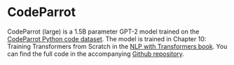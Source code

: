 # CodeParrot

CodeParrot (large) is a 1.5B parameter GPT-2 model trained on the [CodeParrot Python code dataset](https://huggingface.co/datasets/transformersbook/codeparrot). The model is trained in Chapter 10: Training Transformers from Scratch in the [NLP with Transformers book](https://learning.oreilly.com/library/view/natural-language-processing/9781098103231/). You can find the full code in the accompanying [Github repository](https://github.com/nlp-with-transformers/notebooks/blob/main/10_transformers-from-scratch.ipynb).